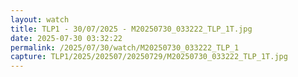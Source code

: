```yaml
---
layout: watch
title: TLP1 - 30/07/2025 - M20250730_033222_TLP_1T.jpg
date: 2025-07-30 03:32:22
permalink: /2025/07/30/watch/M20250730_033222_TLP_1
capture: TLP1/2025/202507/20250729/M20250730_033222_TLP_1T.jpg
---
```

